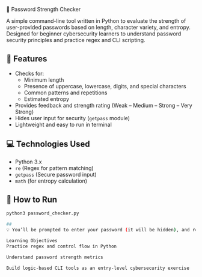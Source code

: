🔐 Password Strength Checker

A simple command-line tool written in Python to evaluate the strength of user-provided passwords based on length, character variety, and entropy. Designed for beginner cybersecurity learners to understand password security principles and practice regex and CLI scripting.

## 📌 Features

- Checks for:
  - Minimum length
  - Presence of uppercase, lowercase, digits, and special characters
  - Common patterns and repetitions
  - Estimated entropy
- Provides feedback and strength rating (Weak – Medium – Strong – Very Strong)
- Hides user input for security (`getpass` module)
- Lightweight and easy to run in terminal

## 💻 Technologies Used

- Python 3.x
- `re` (Regex for pattern matching)
- `getpass` (Secure password input)
- `math` (for entropy calculation)

## 🚀 How to Run

```bash
python3 password_checker.py 

##
💡 You’ll be prompted to enter your password (it will be hidden), and receive feedback immediately.

Learning Objectives
Practice regex and control flow in Python

Understand password strength metrics

Build logic-based CLI tools as an entry-level cybersecurity exercise
